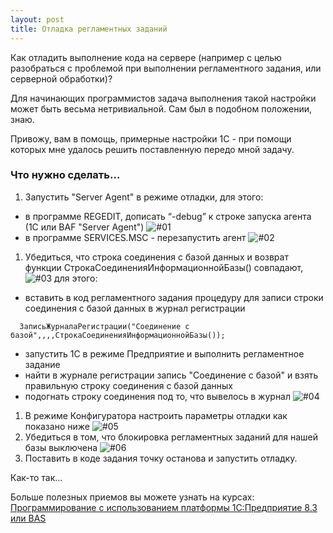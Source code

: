 ```yaml
---
layout: post
title: Отладка регламентных заданий
---
```


Как отладить выполнение кода на сервере (например с целью разобраться с проблемой при выполнении регламентного задания, или серверной обработки)?

Для начинающих программистов задача выполнения такой настройки может быть весьма нетривиальной. Сам был в подобном положении, знаю.

Привожу, вам в помощь, примерные настройки 1С - при помощи которых мне удалось решить поставленную передо мной задачу.

### Что нужно сделать...

1. Запустить "Server Agent" в режиме отладки, для этого:
  * в программе REGEDIT, дописать “-debug” к строке запуска агента (1С или BAF "Server Agent")
   ![#01](https://simonych.github.io/images/2101-01-04-server-debug-01.jpg)  
  * в программе SERVICES.MSC - перезапустить агент
   ![#02](https://simonych.github.io/images/2101-01-04-server-debug-02.jpg)
1. Убедиться, что строка соединения с базой данных  и возврат функции СтрокаСоединенияИнформационнойБазы() совпадают,
   ![#03](https://simonych.github.io/images/2101-01-04-server-debug-03.jpg)
   для этого:
 * вставить в код регламентного задания процедуру для записи строки соединения с базой данных в журнал регистрации
~~~
  ЗаписьЖурналаРегистрации("Соединение с базой",,,,СтрокаСоединенияИнформационнойБазы());
~~~  
 * запустить 1С в режиме Предприятие и выполнить регламентное задание
 * найти в журнале регистрации запись "Соединение с базой" и взять правильную строку соединения с базой данных
 * подогнать строку соединения под то, что вывелось в журнал
    ![#04](https://simonych.github.io/images/2101-01-04-server-debug-04.jpg)
1. В режиме Конфигуратора настроить параметры отладки как показано ниже 
    ![#05](https://simonych.github.io/images/2101-01-04-server-debug-05.jpg)
1. Убедиться в том, что блокировка регламентных заданий для нашей базы выключена 
    ![#06](https://simonych.github.io/images/2101-01-04-server-debug-06.jpg)
1. Поставить в коде задания точку останова и запустить отладку.

Как-то так...

Больше полезных приемов вы можете узнать на курсах: [Программирование с использованием платформы 1С:Предприятие 8.3 или BAS](https://www.facebook.com/abc1courses)
